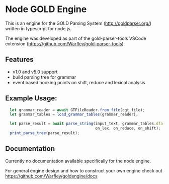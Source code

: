 # Node GOLD Engine

This is an engine for the GOLD Parsing System (http://goldparser.org/) written in typescript for node.js.

The engine was developed as part of the gold-parser-tools VSCode extension (https://github.com/Warfley/gold-parser-tools).

## Features
* v1.0 and v5.0 support
* build parsing tree for grammar
* event based hooking points on shift, reduce and lexical analysis

## Example Usage:
```typescript
  let grammar_reader = await GTFileReader.from_file(cgt_file);
  let grammar_tables = load_grammar_tables(grammar_reader);

  let parse_result = await parse_string(input_text, grammar_tables.dfa, grammar_tables.lalr,
                                        on_lex, on_reduce, on_shift);
  print_parse_tree(parse_result);
```

## Documentation
Currently no documentation available specifically for the node engine.

For general engine design and how to construct your own engine check out https://github.com/Warfley/goldengine/docs
